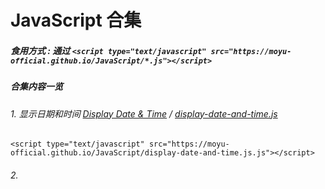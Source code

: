 # JavaScript 合集

##### 食用方式 : 通过 ```<script type="text/javascript" src="https://moyu-official.github.io/JavaScript/*.js"></script>```

##### 合集内容一览

###### 1. 显示日期和时间 [Display Date & Time](https://github.com/MoYu-Official/JavaScript/blob/main/display-date-and-time.js) / [display-date-and-time.js](https://moyu-official.github.io/JavaScript/display-date-and-time.js)
```<script type="text/javascript" src="https://moyu-official.github.io/JavaScript/display-date-and-time.js.js"></script>```

###### 2. 
